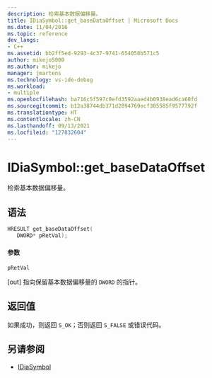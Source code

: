 ```yaml
---
description: 检索基本数据偏移量。
title: IDiaSymbol::get_baseDataOffset | Microsoft Docs
ms.date: 11/04/2016
ms.topic: reference
dev_langs:
- C++
ms.assetid: bb2ff5ed-9293-4c37-9741-654058b571c5
author: mikejo5000
ms.author: mikejo
manager: jmartens
ms.technology: vs-ide-debug
ms.workload:
- multiple
ms.openlocfilehash: ba716c5f597c0efd3592aaed4b0938ead6ca60fd
ms.sourcegitcommit: b12a38744db371d2894769ecf305585f9577792f
ms.translationtype: HT
ms.contentlocale: zh-CN
ms.lasthandoff: 09/13/2021
ms.locfileid: "127832604"
---
```

# <a name="idiasymbolget_basedataoffset"></a>IDiaSymbol::get_baseDataOffset
检索基本数据偏移量。

## <a name="syntax"></a>语法

```C++
HRESULT get_baseDataOffset(
   DWORD* pRetVal);
```

#### <a name="parameters"></a>参数
 `pRetVal`

[out] 指向保留基本数据偏移量的 `DWORD` 的指针。

## <a name="return-value"></a>返回值
 如果成功，则返回 `S_OK`；否则返回 `S_FALSE` 或错误代码。

## <a name="see-also"></a>另请参阅
- [IDiaSymbol](../../debugger/debug-interface-access/idiasymbol.md)
